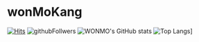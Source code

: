 # wonMoKang

[![Hits](https://hits.seeyoufarm.com/api/count/incr/badge.svg?url=https%3A%2F%2Fgithub.com%2Fpotato-sarada&count_bg=%23FC002C&title_bg=%230E25D8&icon=&icon_color=%230F5AE2&title=hits&edge_flat=false)](https://hits.seeyoufarm.com)
![githubFollwers](https://img.shields.io/github/followers/potato-sarada?style=social)
![WONMO's GitHub stats](https://github-readme-stats.vercel.app/api?username=potato-sarada&show_icons=true&theme=radical)
![Top Langs](https://github-readme-stats.vercel.app/api/top-langs/?username=potato-sarada&layout=compact)]
